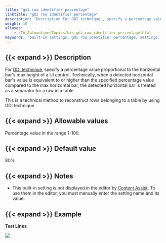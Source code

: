```yaml
--- 
title: "gdi row identifier percentage"
linktitle: "gdi row identifier percentage"
description: "Description For GDI technique , specify a percentage value proportional to the horizontal bar's max height of a UI control. Technically, when a detected horizontal bar's value is equivalent to or ..."
weight: 10
aliases: 
    - /TA_Automation/Topics/bis_gdi_row_identifier_percentage.html
keywords: "built-in settings, gdi row identifier percentage, settings, gdi row identifier percentage (settings), identify row in GDI, specify maximum height of horizontal bar to be treated as row separator, set maximum height of horizontal bar to be treated as separator for table row"
---
```


## {{< expand >}} Description

For [GDI technique](/automation-guide/action-based-testing-language/the-test-language/text-recognition-techniques), specify a percentage value proportional to the horizontal bar's max height of a UI control. Technically, when a detected horizontal bar's value is equivalent to or higher than the specified percentage value compared to the max horizontal bar, the detected horizontal bar is treated as a separator for a row in a table.

This is a technical method to reconstruct rows belonging to a table by using GDI technique.

## {{< expand >}} Allowable values

Percentage value in the range 1-100.

## {{< expand >}} Default value

80%

## {{< expand >}} Notes

-   This built-in setting is not displayed in the editor by [Content Assist](/user-guide/getting-started/the-test-editor/content-assist/). To use them in the editor, you must manually enter the setting name and its value.

## {{< expand >}} Example

**Test Lines**

![](/images/TA_Automation/Images/bis_gdi_gdi_row_identifier_percentage_pgm.png)




